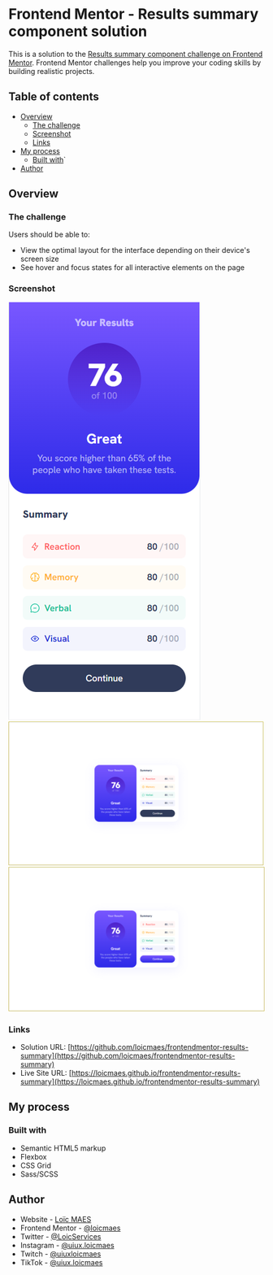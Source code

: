 # Frontend Mentor - Results summary component solution

This is a solution to the [Results summary component challenge on Frontend Mentor](https://www.frontendmentor.io/challenges/results-summary-component-CE_K6s0maV). Frontend Mentor challenges help you improve your coding skills by building realistic projects. 

## Table of contents

- [Overview](#overview)
  - [The challenge](#the-challenge)
  - [Screenshot](#screenshot)
  - [Links](#links)
- [My process](#my-process)
  - [Built with](#built-with)`
- [Author](#author)

## Overview

### The challenge

Users should be able to:

- View the optimal layout for the interface depending on their device's screen size
- See hover and focus states for all interactive elements on the page

### Screenshot

![](/imgs/renders/mobile.png)
![](/imgs/renders/desktop.png)
![](/imgs/renders/active.png)

### Links

- Solution URL: [https://github.com/loicmaes/frontendmentor-results-summary](https://github.com/loicmaes/frontendmentor-results-summary)
- Live Site URL: [https://loicmaes.github.io/frontendmentor-results-summary](https://loicmaes.github.io/frontendmentor-results-summary)

## My process

### Built with

- Semantic HTML5 markup
- Flexbox
- CSS Grid
- Sass/SCSS

## Author

- Website - [Loïc MAES](https://www.maesloic.fr/)
- Frontend Mentor - [@loicmaes](https://www.frontendmentor.io/profile/loicmaes)
- Twitter - [@LoicServices](https://www.twitter.com/LoicServices)
- Instagram - [@uiux.loicmaes](https://www.instagram.com/uiux.loicmaes)
- Twitch - [@uiuxloicmaes](https://www.twitch.tv/uiuxloicmaes)
- TikTok - [@uiux.loicmaes](https://www.tiktok.com/@uiux.loicmaes)
